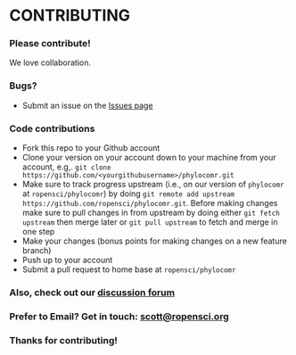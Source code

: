 # CONTRIBUTING #

### Please contribute!

We love collaboration.

### Bugs?

* Submit an issue on the [Issues page](https://github.com/ropensci/phylocomr/issues)

### Code contributions

* Fork this repo to your Github account
* Clone your version on your account down to your machine from your account, e.g,. `git clone https://github.com/<yourgithubusername>/phylocomr.git`
* Make sure to track progress upstream (i.e., on our version of `phylocomr` at `ropensci/phylocomr`) by doing `git remote add upstream https://github.com/ropensci/phylocomr.git`. Before making changes make sure to pull changes in from upstream by doing either `git fetch upstream` then merge later or `git pull upstream` to fetch and merge in one step
* Make your changes (bonus points for making changes on a new feature branch)
* Push up to your account
* Submit a pull request to home base at `ropensci/phylocomr`

### Also, check out our [discussion forum](https://discuss.ropensci.org)

### Prefer to Email? Get in touch: [scott@ropensci.org](mailto:scott@ropensci.org)

### Thanks for contributing!
